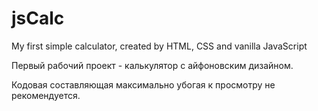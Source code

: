 # jsCalc
My first simple calculator, created by HTML, CSS and vanilla JavaScript

Первый рабочий проект - калькулятор с айфоновским дизайном.

Кодовая составляющая максимально убогая к просмотру не рекомендуется.

